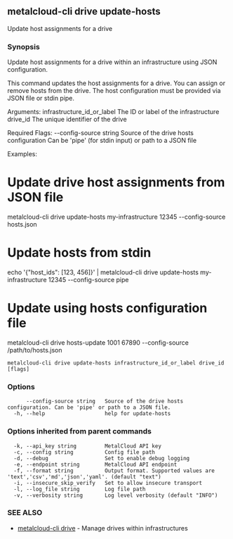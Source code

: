 ## metalcloud-cli drive update-hosts

Update host assignments for a drive

### Synopsis

Update host assignments for a drive within an infrastructure using JSON configuration.

This command updates the host assignments for a drive. You can assign or remove hosts from the drive.
The host configuration must be provided via JSON file or stdin pipe.

Arguments:
  infrastructure_id_or_label    The ID or label of the infrastructure
  drive_id                     The unique identifier of the drive

Required Flags:
  --config-source string        Source of the drive hosts configuration
                               Can be 'pipe' (for stdin input) or path to a JSON file

Examples:
  # Update drive host assignments from JSON file
  metalcloud-cli drive update-hosts my-infrastructure 12345 --config-source hosts.json

  # Update hosts from stdin
  echo '{"host_ids": [123, 456]}' | metalcloud-cli drive update-hosts my-infrastructure 12345 --config-source pipe

  # Update using hosts configuration file
  metalcloud-cli drive hosts-update 1001 67890 --config-source /path/to/hosts.json

```
metalcloud-cli drive update-hosts infrastructure_id_or_label drive_id [flags]
```

### Options

```
      --config-source string   Source of the drive hosts configuration. Can be 'pipe' or path to a JSON file.
  -h, --help                   help for update-hosts
```

### Options inherited from parent commands

```
  -k, --api_key string         MetalCloud API key
  -c, --config string          Config file path
  -d, --debug                  Set to enable debug logging
  -e, --endpoint string        MetalCloud API endpoint
  -f, --format string          Output format. Supported values are 'text','csv','md','json','yaml'. (default "text")
  -i, --insecure_skip_verify   Set to allow insecure transport
  -l, --log_file string        Log file path
  -v, --verbosity string       Log level verbosity (default "INFO")
```

### SEE ALSO

* [metalcloud-cli drive](metalcloud-cli_drive.md)	 - Manage drives within infrastructures

